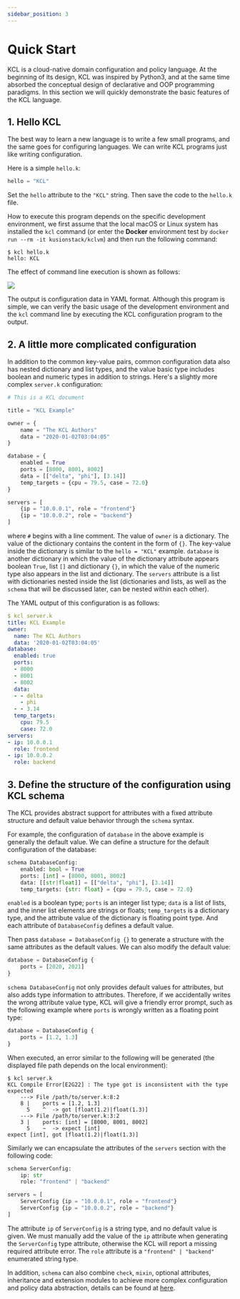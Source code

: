 ```yaml
---
sidebar_position: 3
---
```


# Quick Start

KCL is a cloud-native domain configuration and policy language. At the beginning of its design, KCL was inspired by Python3, and at the same time absorbed the conceptual design of declarative and OOP programming paradigms. In this section we will quickly demonstrate the basic features of the KCL language.

## 1. Hello KCL

The best way to learn a new language is to write a few small programs, and the same goes for configuring languages. We can write KCL programs just like writing configuration.

Here is a simple `hello.k`:

```python
hello = "KCL"
```

Set the `hello` attribute to the `"KCL"` string. Then save the code to the `hello.k` file.

How to execute this program depends on the specific development environment, we first assume that the local macOS or Linux system has installed the `kcl` command (or enter the **Docker** environment test by `docker run --rm -it kusionstack/kclvm`) and then run the following command:

```shell
$ kcl hello.k
hello: KCL
```

The effect of command line execution is shown as follows:

![](/img/docs/user_docs/getting-started/hello.gif)

The output is configuration data in YAML format. Although this program is simple, we can verify the basic usage of the development environment and the `kcl` command line by executing the KCL configuration program to the output.

## 2. A little more complicated configuration

In addition to the common key-value pairs, common configuration data also has nested dictionary and list types, and the value basic type includes boolean and numeric types in addition to strings. Here's a slightly more complex `server.k` configuration:

```python
# This is a KCL document

title = "KCL Example"

owner = {
    name = "The KCL Authors"
    data = "2020-01-02T03:04:05"
}

database = {
    enabled = True
    ports = [8000, 8001, 8002]
    data = [["delta", "phi"], [3.14]]
    temp_targets = {cpu = 79.5, case = 72.0}
}

servers = [
    {ip = "10.0.0.1", role = "frontend"}
    {ip = "10.0.0.2", role = "backend"}
]
```

where `#` begins with a line comment. The value of `owner` is a dictionary. The value of the dictionary contains the content in the form of `{}`. The key-value inside the dictionary is similar to the `hello = "KCL"` example. `database` is another dictionary in which the value of the dictionary attribute appears boolean `True`, list `[]` and dictionary `{}`, in which the value of the numeric type also appears in the list and dictionary. The `servers` attribute is a list with dictionaries nested inside the list (dictionaries and lists, as well as the `schema` that will be discussed later, can be nested within each other).

The YAML output of this configuration is as follows:

```yaml
$ kcl server.k 
title: KCL Example
owner:
  name: The KCL Authors
  data: '2020-01-02T03:04:05'
database:
  enabled: true
  ports:
  - 8000
  - 8001
  - 8002
  data:
  - - delta
    - phi
  - - 3.14
  temp_targets:
    cpu: 79.5
    case: 72.0
servers:
- ip: 10.0.0.1
  role: frontend
- ip: 10.0.0.2
  role: backend
```

## 3. Define the structure of the configuration using KCL schema

The KCL provides abstract support for attributes with a fixed attribute structure and default value behavior through the `schema` syntax.

For example, the configuration of `database` in the above example is generally the default value. We can define a structure for the default configuration of the database:

```python
schema DatabaseConfig:
    enabled: bool = True
    ports: [int] = [8000, 8001, 8002]
    data: [[str|float]] = [["delta", "phi"], [3.14]]
    temp_targets: {str: float} = {cpu = 79.5, case = 72.0}
```

`enabled` is a boolean type; `ports` is an integer list type; `data` is a list of lists, and the inner list elements are strings or floats; `temp_targets` is a dictionary type, and the attribute value of the dictionary is floating point type. And each attribute of `DatabaseConfig` defines a default value.

Then pass `database = DatabaseConfig {}` to generate a structure with the same attributes as the default values. We can also modify the default value:

```python
database = DatabaseConfig {
    ports = [2020, 2021]
}
```

`schema DatabaseConfig` not only provides default values for attributes, but also adds type information to attributes. Therefore, if we accidentally writes the wrong attribute value type, KCL will give a friendly error prompt, such as the following example where `ports` is wrongly written as a floating point type:

```python
database = DatabaseConfig {
    ports = [1.2, 1.3]
}
```

When executed, an error similar to the following will be generated (the displayed file path depends on the local environment):

```shell
$ kcl server.k 
KCL Compile Error[E2G22] : The type got is inconsistent with the type expected
    ---> File /path/to/server.k:8:2
    8 |    ports = [1.2, 1.3]
      5    ^  -> got [float(1.2)|float(1.3)]
    ---> File /path/to/server.k:3:2
    3 |    ports: [int] = [8000, 8001, 8002]
      5    ~  -> expect [int]
expect [int], got [float(1.2)|float(1.3)]
```

Similarly we can encapsulate the attributes of the `servers` section with the following code:

```python
schema ServerConfig:
    ip: str
    role: "frontend" | "backend"

servers = [
    ServerConfig {ip = "10.0.0.1", role = "frontend"}
    ServerConfig {ip = "10.0.0.2", role = "backend"}
]
```

The attribute `ip` of `ServerConfig` is a string type, and no default value is given. We must manually add the value of the `ip` attribute when generating the `ServerConfig` type attribute, otherwise the KCL will report a missing required attribute error. The `role` attribute is a `"frontend" | "backend"` enumerated string type.

In addition, `schema` can also combine `check`, `mixin`, optional attributes, inheritance and extension modules to achieve more complex configuration and policy data abstraction, details can be found at [here](/docs/reference/lang/tour).
